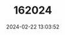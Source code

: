 ---
title: "162024"
category: "Dendriopoterium pulidoi"
draft: false
date: 2024-02-22 13:03:52
languages:
  Spanish; Castilian: ["Rosal de risco", "Algafitón de La Aldea"]
---